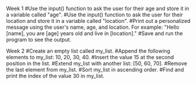 Week 1
#Use the input() function to ask the user for their age and store it in a variable called "age".
#Use the input() function to ask the user for their location and store it in a variable called "location".
#Print out a personalized message using the user's name, age, and location. For example: "Hello [name], you are [age] years old and live in [location]."
#Save and run the program to see the output.

Week 2
#Create an empty list called my_list.
#Append the following elements to my_list: 10, 20, 30, 40.
#Insert the value 15 at the second position in the list.
#Extend my_list with another list: [50, 60, 70].
#Remove the last element from my_list.
#Sort my_list in ascending order.
#Find and print the index of the value 30 in my_list.
